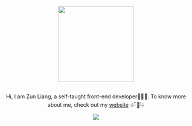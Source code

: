 <div id="header" align="center">
  <img src="https://media.giphy.com/media/ZVik7pBtu9dNS/giphy.gif" width="200">
  <br />
  <br />
  <p>Hi, I am Zun Liang, a self-taught front-end developer👩🏻‍💻. To know more about me, check out my <a target="_blank" href="https://zunldev.com">website</a> ⊹𓍢ִ໋🌷͙֒⊹</p>
  
  ![](https://komarev.com/ghpvc/?username=zun-liang)
</div>

<!--
**zun-liang/zun-liang** is a ✨ _special_ ✨ repository because its `README.md` (this file) appears on your GitHub profile.

Here are some ideas to get you started:

- 🔭 I’m currently working on ...
- 🌱 I’m currently learning ...
- 👯 I’m looking to collaborate on ...
- 🤔 I’m looking for help with ...
- 💬 Ask me about ...
- 📫 How to reach me: ...
- 😄 Pronouns: ...
- ⚡ Fun fact: ...
-->
